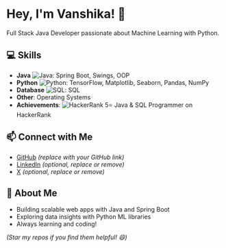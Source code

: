 # Hey, I'm Vanshika! 👋

Full Stack Java Developer passionate about Machine Learning with Python.

## 💻 Skills
- **Java** <img src="https://img.shields.io/badge/-Java-007396?logo=java&logoColor=white" alt="Java">: Spring Boot, Swings, OOP
- **Python** <img src="https://img.shields.io/badge/-Python-3776AB?logo=python&logoColor=white" alt="Python">: TensorFlow, Matplotlib, Seaborn, Pandas, NumPy
- **Database** <img src="https://img.shields.io/badge/-SQL-4479A1?logo=postgresql&logoColor=white" alt="SQL">: SQL
- **Other**: Operating Systems
- **Achievements**: <img src="https://img.shields.io/badge/-HackerRank-2EC866?logo=hackerrank&logoColor=white" alt="HackerRank"> 5⭐ Java & SQL Programmer on HackerRank

## 📫 Connect with Me
- [GitHub](https://github.com/yourusername) *(replace with your GitHub link)*
- [LinkedIn](https://linkedin.com/in/yourprofile) *(optional, replace or remove)*
- [X](https://x.com/yourprofile) *(optional, replace or remove)*

## 🚀 About Me
- Building scalable web apps with Java and Spring Boot
- Exploring data insights with Python ML libraries
- Always learning and coding!

*(Star my repos if you find them helpful! 😄)*
